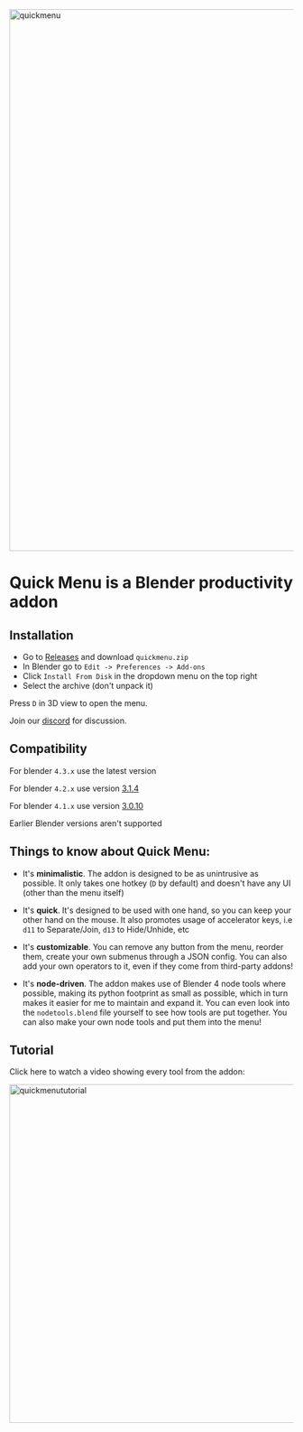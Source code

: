 <img width="960" alt="quickmenu" src="https://github.com/passivestar/quickmenu/assets/60579014/11286afb-2d38-4754-b953-6a33d4b4f6f5">


# Quick Menu is a Blender productivity addon

## Installation

- Go to [Releases](https://github.com/passivestar/quickmenu/releases) and download `quickmenu.zip`
- In Blender go to `Edit -> Preferences -> Add-ons`
- Click `Install From Disk` in the dropdown menu on the top right
- Select the archive (don't unpack it)

Press `D` in 3D view to open the menu.

Join our [discord](https://discord.gg/pPHQ5HQ) for discussion.

## Compatibility

For blender `4.3.x` use the latest version

For blender `4.2.x` use version [3.1.4](https://github.com/passivestar/quickmenu/releases/tag/3.1.4)

For blender `4.1.x` use version [3.0.10](https://github.com/passivestar/quickmenu/releases/tag/3.0.10)

Earlier Blender versions aren't supported

## Things to know about Quick Menu:

- It's **minimalistic**. The addon is designed to be as unintrusive as possible. It only takes one hotkey (`D` by default) and doesn't have any UI (other than the menu itself)

- It's **quick**. It's designed to be used with one hand, so you can keep your other hand on the mouse. It also promotes usage of accelerator keys, i.e `d11` to Separate/Join, `d13` to Hide/Unhide, etc

- It's **customizable**. You can remove any button from the menu, reorder them, create your own submenus through a JSON config. You can also add your own operators to it, even if they come from third-party addons!

- It's **node-driven**. The addon makes use of Blender 4 node tools where possible, making its python footprint as small as possible, which in turn makes it easier for me to maintain and expand it. You can even look into the `nodetools.blend` file yourself to see how tools are put together. You can also make your own node tools and put them into the menu!

## Tutorial

Click here to watch a video showing every tool from the addon:

<a href="https://youtu.be/55Vju6LYL6M" target="_blank" rel="noreferrer"><img width="600" alt="quickmenututorial" src="https://github.com/passivestar/quickmenu/assets/60579014/5d046839-9cb5-48e7-8be1-89a87ef0a6ef"></a>
